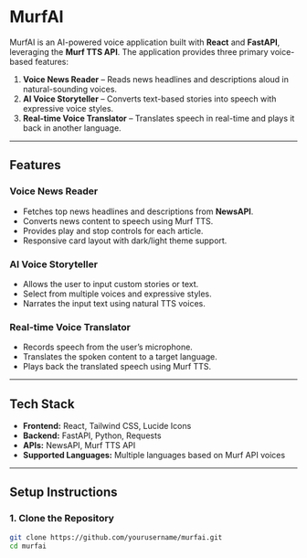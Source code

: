 # MurfAI

MurfAI is an AI-powered voice application built with **React** and **FastAPI**, leveraging the **Murf TTS API**. The application provides three primary voice-based features:

1. **Voice News Reader** – Reads news headlines and descriptions aloud in natural-sounding voices.
2. **AI Voice Storyteller** – Converts text-based stories into speech with expressive voice styles.
3. **Real-time Voice Translator** – Translates speech in real-time and plays it back in another language.

---

## Features

### Voice News Reader
- Fetches top news headlines and descriptions from **NewsAPI**.
- Converts news content to speech using Murf TTS.
- Provides play and stop controls for each article.
- Responsive card layout with dark/light theme support.

### AI Voice Storyteller
- Allows the user to input custom stories or text.
- Select from multiple voices and expressive styles.
- Narrates the input text using natural TTS voices.

### Real-time Voice Translator
- Records speech from the user’s microphone.
- Translates the spoken content to a target language.
- Plays back the translated speech using Murf TTS.

---

## Tech Stack

- **Frontend:** React, Tailwind CSS, Lucide Icons  
- **Backend:** FastAPI, Python, Requests  
- **APIs:** NewsAPI, Murf TTS API  
- **Supported Languages:** Multiple languages based on Murf API voices

---

## Setup Instructions

### 1. Clone the Repository

```bash
git clone https://github.com/yourusername/murfai.git
cd murfai
